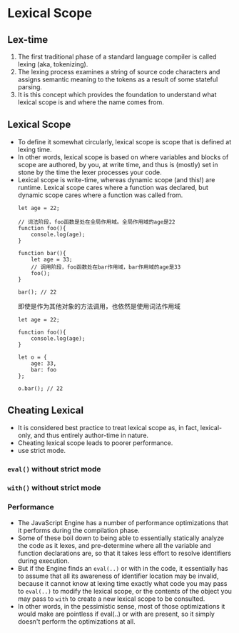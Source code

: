 # Lexical Scope


## Lex-time
1. The first traditional phase of a standard language compiler is called lexing (aka, tokenizing).
2. The lexing process examines a string of source code characters and assigns semantic meaning to the tokens as a result of some stateful parsing.
3. It is this concept which provides the foundation to understand what lexical scope is and where the name comes from.


## Lexical Scope
* To define it somewhat circularly, lexical scope is scope that is defined at lexing time.
* In other words, lexical scope is based on where variables and blocks of scope are authored, by you, at write time, and thus is (mostly) set in stone by the time the lexer processes your code.
* Lexical scope is write-time, whereas dynamic scope (and this!) are runtime. Lexical scope cares where a function was declared, but dynamic scope cares where a function was called from.
    ```
    let age = 22;

    // 词法阶段，foo函数是处在全局作用域。全局作用域的age是22
    function foo(){
        console.log(age);
    }

    function bar(){
        let age = 33;
        // 调用阶段，foo函数处在bar作用域，bar作用域的age是33
        foo();
    }

    bar(); // 22
    ```
    即使是作为其他对象的方法调用，也依然是使用词法作用域
    ```
    let age = 22;

    function foo(){
        console.log(age);
    }

    let o = {
        age: 33,
        bar: foo
    };

    o.bar(); // 22
    ```



## Cheating Lexical
* It is considered best practice to treat lexical scope as, in fact, lexical-only, and thus entirely author-time in nature.
* Cheating lexical scope leads to poorer performance.
* use strict mode.

### `eval()` without strict mode

### `with()`  without strict mode

### Performance
* The JavaScript Engine has a number of performance optimizations that it performs during the compilation phase.
* Some of these boil down to being able to essentially statically analyze the code as it lexes, and pre-determine where all the variable and function declarations are, so that it takes less effort to resolve identifiers during execution.
* But if the Engine finds an `eval(..)` or with in the code, it essentially has to assume that all its awareness of identifier location may be invalid, because it cannot know at lexing time exactly what code you may pass to `eval(..)` to modify the lexical scope, or the contents of the object you may pass to `with` to create a new lexical scope to be consulted.
* In other words, in the pessimistic sense, most of those optimizations it would make are pointless if eval(..) or with are present, so it simply doesn't perform the optimizations at all.
